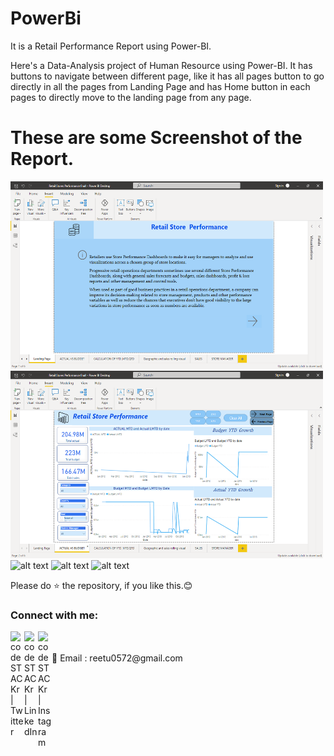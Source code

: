 # PowerBi
It is a Retail Performance Report using Power-BI.

Here's a Data-Analysis project of Human Resource using Power-BI. It has buttons to navigate between different page, like it has all pages button to go directly in all the pages from Landing Page and has Home button in each pages to directly move to the landing page from any page.


# These are some Screenshot of the Report.
<img src="https://github.com/06Reetu/PowerBi/blob/main/retail/s1.png" alt="alt text" height=300 width="500"/>         
<img src="https://github.com/06Reetu/PowerBi/blob/main/retail/s2.png" alt="alt text"  height=300 width="500"/>  
<img src="https://github.com/06Reetu/Browser/blob/main/retail/s3.png" alt="alt text" height=300 width="500"/>  
<img src="https://github.com/06Reetu/Browser/blob/main/retail/s4.png" alt="alt text" height=300 width="500"/>  
<img src="https://github.com/06Reetu/Browser/blob/main/retail/s5.png" alt="alt text" height=300 width="500"/>  

Please do ⭐ the repository, if you like this.😊


### Connect with me:


[<img align="left" alt="codeSTACKr | Twitter" width="22px" src="https://cdn.jsdelivr.net/npm/simple-icons@v3/icons/twitter.svg" />][twitter]
[<img align="left" alt="codeSTACKr | LinkedIn" width="22px" src="https://cdn.jsdelivr.net/npm/simple-icons@v3/icons/linkedin.svg" />][linkedin]
[<img align="left" alt="codeSTACKr | Instagram" width="22px" src="https://cdn.jsdelivr.net/npm/simple-icons@v3/icons/instagram.svg" />][instagram]

<br />

<br />
 📧 Email : reetu0572@gmail.com





[twitter]: https://twitter.com/Reetu23403806
[instagram]: https://www.instagram.com/_imreetumehra_/
[linkedin]: https://www.linkedin.com/in/reetu-kumari-304788209/
